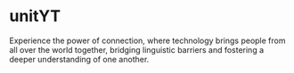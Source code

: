 # unitYT
Experience the power of connection, where technology brings people from all over the world together, bridging linguistic barriers and fostering a deeper understanding of one another.
